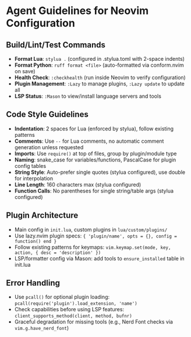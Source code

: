 # Agent Guidelines for Neovim Configuration

## Build/Lint/Test Commands
- **Format Lua**: `stylua .` (configured in .stylua.toml with 2-space indents)
- **Format Python**: `ruff format <file>` (auto-formatted via conform.nvim on save)
- **Health Check**: `:checkhealth` (run inside Neovim to verify configuration)
- **Plugin Management**: `:Lazy` to manage plugins, `:Lazy update` to update all
- **LSP Status**: `:Mason` to view/install language servers and tools

## Code Style Guidelines
- **Indentation**: 2 spaces for Lua (enforced by stylua), follow existing patterns
- **Comments**: Use `--` for Lua comments, no automatic comment generation unless requested
- **Imports**: Use `require()` at top of files, group by plugin/module type
- **Naming**: snake_case for variables/functions, PascalCase for plugin config tables
- **String Style**: Auto-prefer single quotes (stylua configured), use double for interpolation
- **Line Length**: 160 characters max (stylua configured)
- **Function Calls**: No parentheses for single string/table args (stylua configured)

## Plugin Architecture
- Main config in `init.lua`, custom plugins in `lua/custom/plugins/`
- Use lazy.nvim plugin specs: `{ 'plugin/name', opts = {}, config = function() end }`
- Follow existing patterns for keymaps: `vim.keymap.set(mode, key, action, { desc = 'description' })`
- LSP/formatter config via Mason: add tools to `ensure_installed` table in init.lua

## Error Handling
- Use `pcall()` for optional plugin loading: `pcall(require('plugin').load_extension, 'name')`
- Check capabilities before using LSP features: `client_supports_method(client, method, bufnr)`
- Graceful degradation for missing tools (e.g., Nerd Font checks via `vim.g.have_nerd_font`)